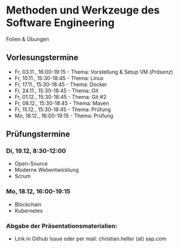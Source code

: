 # Methoden und Werkzeuge des Software Engineering
Folien & Übungen

## Vorlesungstermine
* Fr, 03.11., 16:00-19:15 - Thema: Vorstellung & Setup VM (*Präsenz*)
* Fr, 10.11., 15:30-18:45 - Thema: Linux
* Fr, 17.11., 15:30-18:45 - Thema: Docker
* Fr, 24.11., 15:30-18:45 - Thema: Git
* Fr, 01.12., 15:30-18:45 - Thema: Git #2
* Fr, 08.12., 15:30-18:45 - Thema: Maven
* Fr, 15.12., 15:30-18:45 - Thema: Prüfung
* Mo, 18.12., 16:00-19:15 - Thema: Prüfung

## Prüfungstermine
### Di, 19.12, 8:30-12:00
* Open-Source
* Moderne Webentwicklung
* Scrum

### Mo, 18.12, 16:00-19:15
* Blockchain
* Kubernetes

### Abgabe der Präsentationsmaterialien:
* Link in Github Issue oder per mail: christian.heller (at) sap.com
